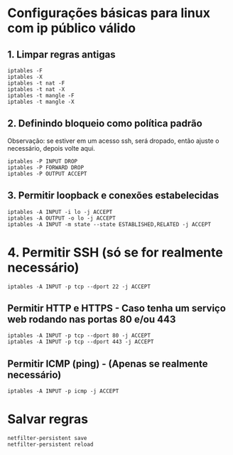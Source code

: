 # Configurações básicas para linux com ip público válido

## 1. Limpar regras antigas
```
iptables -F
iptables -X
iptables -t nat -F
iptables -t nat -X
iptables -t mangle -F
iptables -t mangle -X
``` 
## 2. Definindo bloqueio como política padrão
Observação: se estiver em um acesso ssh, será dropado, então ajuste o necessário, depois volte aqui.
```
iptables -P INPUT DROP
iptables -P FORWARD DROP
iptables -P OUTPUT ACCEPT
```
## 3. Permitir loopback e conexões estabelecidas
```
iptables -A INPUT -i lo -j ACCEPT
iptables -A OUTPUT -o lo -j ACCEPT
iptables -A INPUT -m state --state ESTABLISHED,RELATED -j ACCEPT
```
# 4. Permitir SSH (só se for realmente necessário)
```
iptables -A INPUT -p tcp --dport 22 -j ACCEPT
```
  
## Permitir HTTP e HTTPS - Caso tenha um serviço web rodando nas portas 80 e/ou 443
```
iptables -A INPUT -p tcp --dport 80 -j ACCEPT
iptables -A INPUT -p tcp --dport 443 -j ACCEPT
```
  
## Permitir ICMP (ping) - (Apenas se realmente necessário)
```
iptables -A INPUT -p icmp -j ACCEPT
```
# Salvar regras
```
netfilter-persistent save
netfilter-persistent reload
```

